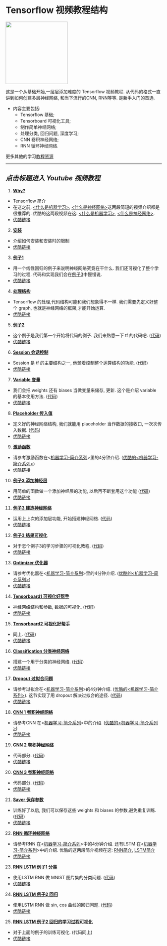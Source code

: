 # Tensorflow 视频教程结构
<img src='https://github.com/MorvanZhou/tutorials/blob/master/tensorflowTUT/Tensorflow%20course%20cover%20page.jpg?raw=true' height=200>

这是一个从基础开始,一层层添加难度的 Tensorflow 视频教程. 从代码的格式一直讲到如何创建多层神经网络, 和当下流行的CNN, RNN等等.
是新手入门的首选.

* 内容主要包括:
  * Tensorflow 基础;
  * Tensorboard 可视化工具;
  * 制作简单神经网络;
  * 处理分类, 回归问题, 深度学习;
  * CNN 卷积神经网络;
  * RNN 循环神经网络.
  
更多其他的学习[教程资源](https://github.com/MorvanZhou/tutorials/blob/master/README.md)

---
## *点击标题进入 Youtube 视频教程*
1. [**Why?** ](https://www.youtube.com/watch?v=vZ263nfbh8g&list=PLXO45tsB95cKI5AIlf5TxxFPzb-0zeVZ8&index=2)
  * Tensorflow 简介
  * 在这之前, [<什么是机器学习>](https://www.youtube.com/watch?v=YY7-VKXybjc&list=PLXO45tsB95cIFm8Y8vMkNNPPXAtYXwKin&index=1), [<什么是神经网络>](https://www.youtube.com/watch?v=RSRkp8VAavQ&index=2&list=PLXO45tsB95cIFm8Y8vMkNNPPXAtYXwKin)这两段简短的视频介绍都是很推荐的. 优酷的这两段视频在这: [<什么是机器学习>](http://v.youku.com/v_show/id_XMTYyMjk2NDIwOA==.html?f=27892935&o=1), [<什么是神经网络>](http://v.youku.com/v_show/id_XMTU5NDc3MDQwOA==.html?f=27892935&o=1).
  * [优酷链接](http://v.youku.com/v_show/id_XMTYxMzQzMDA3Mg==.html?f=27327189&o=1)

2. [**安装**](https://www.youtube.com/watch?v=pk6sAg2M-fU&list=PLXO45tsB95cKI5AIlf5TxxFPzb-0zeVZ8&index=3)
  * 介绍如何安装和安装时的限制
  * [优酷链接](http://v.youku.com/v_show/id_XMTYxMzQzMjEyNA==.html?f=27327189&o=1)


3. [**例子1**](https://www.youtube.com/watch?v=tM4z02cDNa4&index=4&list=PLXO45tsB95cKI5AIlf5TxxFPzb-0zeVZ8)
  * 用一个线性回归的例子来说明神经网络究竟在干什么. 我们还可视化了整个学习的过程. 代码和实现我们会在[例子3](https://www.youtube.com/watch?v=FTR36h-LKcY&list=PLXO45tsB95cKI5AIlf5TxxFPzb-0zeVZ8&index=11)中慢慢说.
  * [优酷链接](http://v.youku.com/v_show/id_XMTYxMzQzNDc5Ng==.html?f=27327189&from=y1.2-3.4.4&spm=a2h0j.8191423.item_XMTYxMzQzNDc5Ng==.A)


4. [**处理结构**](https://www.youtube.com/watch?v=9l_c5260JQ8&list=PLXO45tsB95cKI5AIlf5TxxFPzb-0zeVZ8&index=5)
  * Tensorflow 的处理,代码结构可能和我们想象得不一样. 我们需要先定义好整个 graph, 也就是神经网络的框架,才能开始运算.
  * [优酷链接](http://v.youku.com/v_show/id_XMTYxMzQ1NzUwOA==.html?f=27327189&o=1)


5. [**例子2**](https://www.youtube.com/watch?v=JKR1Dxinwwc&index=6&list=PLXO45tsB95cKI5AIlf5TxxFPzb-0zeVZ8)
  * 这个例子是我们第一个开始将代码的例子. 我们来熟悉一下 tf 的代码吧. ([代码](https://github.com/MorvanZhou/tutorials/tree/master/tensorflowTUT/tf5_example2))
  * [优酷链接](http://v.youku.com/v_show/id_XMTYxMzQ2NzE0OA==.html?f=27327189&o=1)


6. [**Session 会话控制**](https://www.youtube.com/watch?v=HhjtJ73AwIY&index=7&list=PLXO45tsB95cKI5AIlf5TxxFPzb-0zeVZ8)
  * Session 是 tf 的主要结构之一, 他骑着控制整个运算结构的功能. ([代码](https://github.com/MorvanZhou/tutorials/blob/master/tensorflowTUT/tensorflow6_session.py))
  * [优酷链接](http://v.youku.com/v_show/id_XMTYxMzYzNTc2OA==.html?f=27327189&o=1)


7. [**Variable 变量**](https://www.youtube.com/watch?v=jGxK7gfglrI&index=8&list=PLXO45tsB95cKI5AIlf5TxxFPzb-0zeVZ8)
  * 我们会把 weights 还有 biases 当做变量来储存, 更新. 这个是介绍 variable 的基本使用方法. ([代码](https://github.com/MorvanZhou/tutorials/blob/master/tensorflowTUT/tensorflow7_variable.py))
  * [优酷链接](http://v.youku.com/v_show/id_XMTYxMzY2MDM2OA==.html?f=27327189&o=1)


8. [**Placeholder 传入值**](https://www.youtube.com/watch?v=fCWbRboJ4Rs&list=PLXO45tsB95cKI5AIlf5TxxFPzb-0zeVZ8&index=9)
  * 定义好的神经网络结构, 我们就能用 placeholder 当作数据的接收口, 一次次传入数据. ([代码](https://github.com/MorvanZhou/tutorials/blob/master/tensorflowTUT/tensorflow8_feeds.py))
  * [优酷链接](http://v.youku.com/v_show/id_XMTYxMzY5NzI4MA==.html?f=27327189&o=1)


9. [**激励函数**](https://www.youtube.com/watch?v=6gbGCxBGxZA&list=PLXO45tsB95cKI5AIlf5TxxFPzb-0zeVZ8&index=10)
  * 请参考激励函数在<[机器学习-简介系列](https://www.youtube.com/watch?v=tI9AbaBfnPc&list=PLXO45tsB95cIFm8Y8vMkNNPPXAtYXwKin&index=9)>里的4分钟介绍. ([优酷的<机器学习-简介系列>](http://v.youku.com/v_show/id_XMTcxMTExNjA5Mg==.html?f=27892935&o=1))
  * [优酷链接](http://v.youku.com/v_show/id_XMTU5NjA2MTk0MA==.html?f=27327189&o=1)


10. [**例子3 添加神经层**](https://www.youtube.com/watch?v=FTR36h-LKcY&list=PLXO45tsB95cKI5AIlf5TxxFPzb-0zeVZ8&index=11)
  * 用简单的函数做一个添加神经层的功能, 以后再不断套用这个功能 ([代码](https://github.com/MorvanZhou/tutorials/blob/master/tensorflowTUT/tensorflow10_def_add_layer.py))
  * [优酷链接](http://v.youku.com/v_show/id_XMTU5NjEzOTA4NA==.html?f=27327189&o=1)


11. [**例子3 建造神经网络**](https://www.youtube.com/watch?v=S9wBMi2B4Ss&list=PLXO45tsB95cKI5AIlf5TxxFPzb-0zeVZ8&index=12)
  * 运用上上次的添加层功能, 开始搭建神经网络. ([代码](https://github.com/MorvanZhou/tutorials/tree/master/tensorflowTUT/tf11_build_network))
  * [优酷链接](http://v.youku.com/v_show/id_XMTU5OTA5NDI1Mg==.html?f=27327189&o=1)


12. [**例子3 结果可视化**](https://www.youtube.com/watch?v=nhn8B0pM9ls&list=PLXO45tsB95cKI5AIlf5TxxFPzb-0zeVZ8&index=13)
  * 对于怎个例子3的学习步骤的可视化教程. ([代码](https://github.com/MorvanZhou/tutorials/tree/master/tensorflowTUT/tf12_plot_result))
  * [优酷链接](http://v.youku.com/v_show/id_XMTU5OTQzOTMzNg==.html?f=27327189&o=1)


13. [**Optimizer 优化器**](https://www.youtube.com/watch?v=9BmaWixFwj8&index=14&list=PLXO45tsB95cKI5AIlf5TxxFPzb-0zeVZ8)
  * 请参考优化器在<[机器学习-简介系列](https://www.youtube.com/watch?v=UlUGGB7akfE&list=PLXO45tsB95cIFm8Y8vMkNNPPXAtYXwKin&index=11)>里的4分钟介绍. ([优酷的<机器学习-简介系列>](http://v.youku.com/v_show/id_XMTc2MjA0ODQyOA==.html?f=27892935&o=1))
  * [优酷链接](http://v.youku.com/v_show/id_XMTYwMzk1NDM4OA==.html?f=27327189&o=1)


14. [**Tensorboard1 可视化好帮手**](https://www.youtube.com/watch?v=SDeQRRRMUHU&index=15&list=PLXO45tsB95cKI5AIlf5TxxFPzb-0zeVZ8)
  * 神经网络结构和参数, 数据的可视化. ([代码](https://github.com/MorvanZhou/tutorials/tree/master/tensorflowTUT/tf14_tensorboard))
  * [优酷链接](http://v.youku.com/v_show/id_XMTYxMTYwMjEwMA==.html?f=27327189&o=1)


15. [**Tensorboard2 可视化好帮手**](https://www.youtube.com/watch?v=L-RDrbYNWDk&index=16&list=PLXO45tsB95cKI5AIlf5TxxFPzb-0zeVZ8)
  * 同上. ([代码](https://github.com/MorvanZhou/tutorials/tree/master/tensorflowTUT/tf15_tensorboard))
  * [优酷链接](http://v.youku.com/v_show/id_XMTYxMTcxODYyMA==.html?f=27327189&o=1)


16. [**Classification 分类神经网络**](https://www.youtube.com/watch?v=aNjdw9w_Qyc&list=PLXO45tsB95cKI5AIlf5TxxFPzb-0zeVZ8&index=17)
  * 搭建一个用于分类的神经网络. ([代码](https://github.com/MorvanZhou/tutorials/tree/master/tensorflowTUT/tf16_classification))
  * [优酷链接](http://v.youku.com/v_show/id_XMTYxMjQ2NTYyNA==.html?f=27327189&o=1)


17. [**Dropout 过拟合问题**](https://www.youtube.com/watch?v=f2F9Xsd7KVk&list=PLXO45tsB95cKI5AIlf5TxxFPzb-0zeVZ8&index=18)
  * 请参考过拟合在<[机器学习-简介系列](https://www.youtube.com/watch?v=e9OKufD6lRM&list=PLXO45tsB95cIFm8Y8vMkNNPPXAtYXwKin&index=10)>的4分钟介绍. ([优酷的<机器学习-简介系列>](http://v.youku.com/v_show/id_XMTczNjA2Nzc5Ng==.html?f=27892935&o=1)). 这节实现了用 dropout 解决过拟合的途径. ([代码](https://github.com/MorvanZhou/tutorials/tree/master/tensorflowTUT/tf17_dropout))
  * [优酷链接](http://v.youku.com/v_show/id_XMTYxODI2Mzk5Ng==.html?f=27327189&o=1)


18. [**CNN 1 卷积神经网络**](https://www.youtube.com/watch?v=tjcgL5RIdTM&list=PLXO45tsB95cKI5AIlf5TxxFPzb-0zeVZ8&index=19)
  * 请参考CNN 在<[机器学习-简介系列](https://www.youtube.com/watch?v=hMIZ85t9r9A&index=3&list=PLXO45tsB95cIFm8Y8vMkNNPPXAtYXwKin)>中的介绍. ([优酷的<机器学习-简介系列>](http://v.youku.com/v_show/id_XMTY4MzAyNTc4NA==.html?f=27892935&o=1))
  * [优酷链接](http://v.youku.com/v_show/id_XMTYyMTUyMjc0OA==.html?f=27327189&o=1)


19. [**CNN 2 卷积神经网络**](https://www.youtube.com/watch?v=JCBe_yjDmY8&list=PLXO45tsB95cKI5AIlf5TxxFPzb-0zeVZ8&index=20)
  * 代码部分. ([代码](https://github.com/MorvanZhou/tutorials/tree/master/tensorflowTUT/tf18_CNN2))
  * [优酷链接](http://v.youku.com/v_show/id_XMTYyMTY1MjMwOA==.html?f=27327189&o=1)


20. [**CNN 3 卷积神经网络**](https://www.youtube.com/watch?v=pjjH2dGGwwY&list=PLXO45tsB95cKI5AIlf5TxxFPzb-0zeVZ8&index=21)
  * 代码部分. ([代码](https://github.com/MorvanZhou/tutorials/tree/master/tensorflowTUT/tf18_CNN3))
  * [优酷链接](http://v.youku.com/v_show/id_XMTYyMTc3ODc0OA==.html?f=27327189&o=1)


21. [**Saver 保存参数**](https://www.youtube.com/watch?v=R-22pnDezHU&list=PLXO45tsB95cKI5AIlf5TxxFPzb-0zeVZ8&index=22)
  * 训练好了以后, 我们可以保存这些 weights 和 biases 的参数,避免重复训练. ([代码](https://github.com/MorvanZhou/tutorials/blob/master/tensorflowTUT/tf19_saver.py))
  * [优酷链接](http://v.youku.com/v_show/id_XMTYyNzE2MDUwOA==.html?f=27327189&o=1)


22. [**RNN 循环神经网络**](https://www.youtube.com/watch?v=i-cd3wzsHtw&list=PLXO45tsB95cKI5AIlf5TxxFPzb-0zeVZ8&index=23)
  * 请参考RNN 在<[机器学习-简介系列](https://www.youtube.com/watch?v=EEtf4kNsk7Q&index=4&list=PLXO45tsB95cIFm8Y8vMkNNPPXAtYXwKin)>中的4分钟介绍. 还有LSTM 在<[机器学习-简介系列](https://www.youtube.com/watch?v=Vdg5zlZAXnU&index=5&list=PLXO45tsB95cIFm8Y8vMkNNPPXAtYXwKin)>中的介绍. 优酷的这两段简介视频在这: [RNN简介](http://v.youku.com/v_show/id_XMTcyNzYwNjU1Ng==.html?f=27892935&o=1), [LSTM简介](http://v.youku.com/v_show/id_XMTc0MzY5MTQxMg==.html?f=27892935&o=1)
  * [优酷链接](http://v.youku.com/v_show/id_XMTcyNjE0ODM4MA==.html?f=27327189&o=1)


23. [**RNN LSTM 例子1 分类**](https://www.youtube.com/watch?v=IASyrQamTQk&list=PLXO45tsB95cKI5AIlf5TxxFPzb-0zeVZ8&index=24)
  * 使用LSTM RNN 做 MNIST 图片集的分类问题. ([代码](https://github.com/MorvanZhou/tutorials/tree/master/tensorflowTUT/tf20_RNN2))
  * [优酷链接](http://v.youku.com/v_show/id_XMTcyNjE5ODU3Mg==.html?f=27327189&o=1)


24. [**RNN LSTM 例子2 回归**](https://www.youtube.com/watch?v=nMLPYT_SMRo&list=PLXO45tsB95cKI5AIlf5TxxFPzb-0zeVZ8&index=25)
  * 使用LSTM RNN 做 sin, cos 曲线的回归问题. ([代码](https://github.com/MorvanZhou/tutorials/tree/master/tensorflowTUT/tf20_RNN2.2))
  * [优酷链接](http://v.youku.com/v_show/id_XMTczMDY5Mjc5Ng==.html?f=27327189&o=1)


25. [**RNN LSTM 例子2 回归的学习过程可视化**](https://www.youtube.com/watch?v=V-pvtUThhNE&list=PLXO45tsB95cKI5AIlf5TxxFPzb-0zeVZ8&index=26)
  * 对于上面的例子的训练可视化. (代码同上)
  * [优酷链接](http://v.youku.com/v_show/id_XMTczMDcxMjEwNA==.html?f=27327189&o=1)

